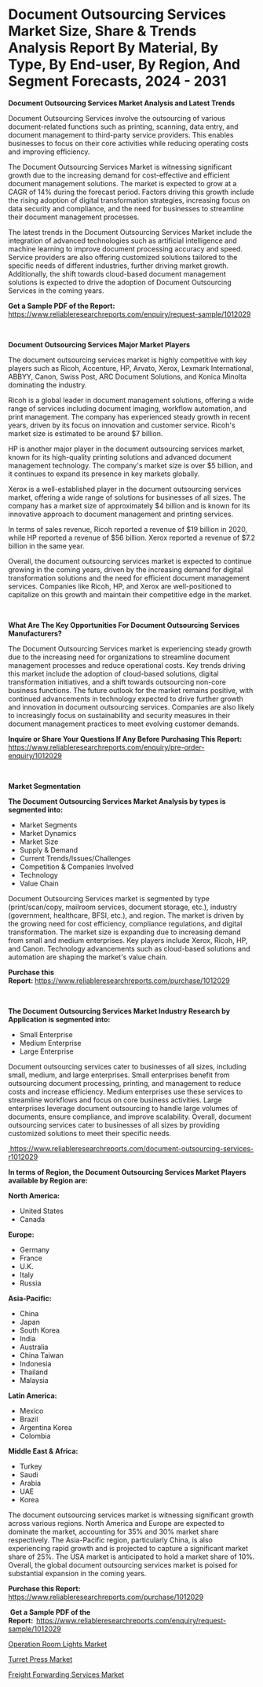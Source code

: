 <p><h1>Document Outsourcing Services Market Size, Share & Trends Analysis Report By Material, By Type, By End-user, By Region, And Segment Forecasts, 2024 - 2031</h1></p><p><strong>Document Outsourcing Services Market Analysis and Latest Trends</strong></p>
<p><p>Document Outsourcing Services involve the outsourcing of various document-related functions such as printing, scanning, data entry, and document management to third-party service providers. This enables businesses to focus on their core activities while reducing operating costs and improving efficiency.</p><p>The Document Outsourcing Services Market is witnessing significant growth due to the increasing demand for cost-effective and efficient document management solutions. The market is expected to grow at a CAGR of 14% during the forecast period. Factors driving this growth include the rising adoption of digital transformation strategies, increasing focus on data security and compliance, and the need for businesses to streamline their document management processes.</p><p>The latest trends in the Document Outsourcing Services Market include the integration of advanced technologies such as artificial intelligence and machine learning to improve document processing accuracy and speed. Service providers are also offering customized solutions tailored to the specific needs of different industries, further driving market growth. Additionally, the shift towards cloud-based document management solutions is expected to drive the adoption of Document Outsourcing Services in the coming years.</p></p>
<p><strong>Get a Sample PDF of the Report:&nbsp;</strong> <a href="https://www.reliableresearchreports.com/enquiry/request-sample/1012029">https://www.reliableresearchreports.com/enquiry/request-sample/1012029</a></p>
<p>&nbsp;</p>
<p><strong>Document Outsourcing Services Major Market Players</strong></p>
<p><p>The document outsourcing services market is highly competitive with key players such as Ricoh, Accenture, HP, Arvato, Xerox, Lexmark International, ABBYY, Canon, Swiss Post, ARC Document Solutions, and Konica Minolta dominating the industry.</p><p>Ricoh is a global leader in document management solutions, offering a wide range of services including document imaging, workflow automation, and print management. The company has experienced steady growth in recent years, driven by its focus on innovation and customer service. Ricoh's market size is estimated to be around $7 billion.</p><p>HP is another major player in the document outsourcing services market, known for its high-quality printing solutions and advanced document management technology. The company's market size is over $5 billion, and it continues to expand its presence in key markets globally.</p><p>Xerox is a well-established player in the document outsourcing services market, offering a wide range of solutions for businesses of all sizes. The company has a market size of approximately $4 billion and is known for its innovative approach to document management and printing services.</p><p>In terms of sales revenue, Ricoh reported a revenue of $19 billion in 2020, while HP reported a revenue of $56 billion. Xerox reported a revenue of $7.2 billion in the same year.</p><p>Overall, the document outsourcing services market is expected to continue growing in the coming years, driven by the increasing demand for digital transformation solutions and the need for efficient document management services. Companies like Ricoh, HP, and Xerox are well-positioned to capitalize on this growth and maintain their competitive edge in the market.</p></p>
<p>&nbsp;</p>
<p><strong>What Are The Key Opportunities For Document Outsourcing Services Manufacturers?</strong></p>
<p><p>The Document Outsourcing Services market is experiencing steady growth due to the increasing need for organizations to streamline document management processes and reduce operational costs. Key trends driving this market include the adoption of cloud-based solutions, digital transformation initiatives, and a shift towards outsourcing non-core business functions. The future outlook for the market remains positive, with continued advancements in technology expected to drive further growth and innovation in document outsourcing services. Companies are also likely to increasingly focus on sustainability and security measures in their document management practices to meet evolving customer demands.</p></p>
<p><strong>Inquire or Share Your Questions If Any Before Purchasing This Report:</strong> <a href="https://www.reliableresearchreports.com/enquiry/pre-order-enquiry/1012029">https://www.reliableresearchreports.com/enquiry/pre-order-enquiry/1012029</a></p>
<p>&nbsp;</p>
<p><strong>Market Segmentation</strong></p>
<p><strong>The Document Outsourcing Services Market Analysis by types is segmented into:</strong></p>
<p><ul><li>Market Segments</li><li>Market Dynamics</li><li>Market Size</li><li>Supply & Demand</li><li>Current Trends/Issues/Challenges</li><li>Competition & Companies Involved</li><li>Technology</li><li>Value Chain</li></ul></p>
<p><p>Document Outsourcing Services market is segmented by type (print/scan/copy, mailroom services, document storage, etc.), industry (government, healthcare, BFSI, etc.), and region. The market is driven by the growing need for cost efficiency, compliance regulations, and digital transformation. The market size is expanding due to increasing demand from small and medium enterprises. Key players include Xerox, Ricoh, HP, and Canon. Technology advancements such as cloud-based solutions and automation are shaping the market's value chain.</p></p>
<p><strong>Purchase this Report:&nbsp;</strong><a href="https://www.reliableresearchreports.com/purchase/1012029">https://www.reliableresearchreports.com/purchase/1012029</a></p>
<p>&nbsp;</p>
<p><strong>The Document Outsourcing Services Market Industry Research by Application is segmented into:</strong></p>
<p><ul><li>Small Enterprise</li><li>Medium Enterprise</li><li>Large Enterprise</li></ul></p>
<p><p>Document outsourcing services cater to businesses of all sizes, including small, medium, and large enterprises. Small enterprises benefit from outsourcing document processing, printing, and management to reduce costs and increase efficiency. Medium enterprises use these services to streamline workflows and focus on core business activities. Large enterprises leverage document outsourcing to handle large volumes of documents, ensure compliance, and improve scalability. Overall, document outsourcing services cater to businesses of all sizes by providing customized solutions to meet their specific needs.</p></p>
<p><a href="https://www.reliableresearchreports.com/document-outsourcing-services-r1012029">&nbsp;https://www.reliableresearchreports.com/document-outsourcing-services-r1012029</a></p>
<p><strong>In terms of Region, the Document Outsourcing Services Market Players available by Region are:</strong></p>
<p>
    <p> <strong> North America: </strong>
        <ul>
            <li>United States</li>
            <li>Canada</li>
        </ul>
        </p> 
    <p> <strong> Europe: </strong>
        <ul>
            <li>Germany</li>
            <li>France</li>
            <li>U.K.</li>
            <li>Italy</li>
            <li>Russia</li>
        </ul>
        </p> 
    <p> <strong> Asia-Pacific: </strong>
        <ul>
            <li>China</li>
            <li>Japan</li>
            <li>South Korea</li>
            <li>India</li>
            <li>Australia</li>
            <li>China Taiwan</li>
            <li>Indonesia</li>
            <li>Thailand</li>
            <li>Malaysia</li>
        </ul>
        </p> 
    <p> <strong> Latin America: </strong>
        <ul>
            <li>Mexico</li>
            <li>Brazil</li>
            <li>Argentina Korea</li>
            <li>Colombia</li>
        </ul>
        </p> 
    <p> <strong> Middle East & Africa: </strong>
        <ul>
            <li>Turkey</li>
            <li>Saudi</li>
            <li>Arabia</li>
            <li>UAE</li>
            <li>Korea</li>
        </ul>
    </p>
    </p>
<p><p>The document outsourcing services market is witnessing significant growth across various regions. North America and Europe are expected to dominate the market, accounting for 35% and 30% market share respectively. The Asia-Pacific region, particularly China, is also experiencing rapid growth and is projected to capture a significant market share of 25%. The USA market is anticipated to hold a market share of 10%. Overall, the global document outsourcing services market is poised for substantial expansion in the coming years.</p></p>
<p><strong>Purchase this Report: </strong><a href="https://www.reliableresearchreports.com/purchase/1012029">https://www.reliableresearchreports.com/purchase/1012029</a></p>
<p>&nbsp;<strong>Get a Sample PDF of the Report:&nbsp;&nbsp;</strong><a href="https://www.reliableresearchreports.com/enquiry/request-sample/1012029">https://www.reliableresearchreports.com/enquiry/request-sample/1012029</a></p>
<p><strong></strong></p>
<p><p><a href="https://www.linkedin.com/pulse/operation-room-lights-market-competitive-analysis-trends-yfqsf">Operation Room Lights Market</a></p><p><a href="https://www.linkedin.com/pulse/turret-press-market-report-reveals-latest-trends-growth-opportunities-4rq9e">Turret Press Market</a></p><p><a href="https://github.com/gracielawharr/Market-Research-Report-List-1/blob/main/freight-forwarding-services-market.md">Freight Forwarding Services Market</a></p></p>